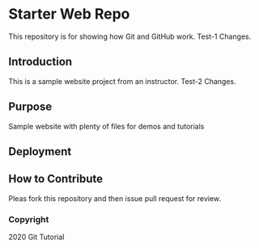 # Starter Web Repo

This repository is for showing how Git and GitHub work. Test-1 Changes.

## Introduction
This is a sample website project from an instructor. Test-2 Changes.

## Purpose

Sample website with plenty of files for demos and tutorials

## Deployment



## How to Contribute

Pleas fork this repository and then issue pull request for review.

### Copyright

2020 Git Tutorial